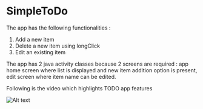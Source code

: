 # SimpleToDo

The app has the following functionalities : 

1.  Add a new item 
2.  Delete a new item using longClick 
3.  Edit an existing item 

The app has 2 java activity classes because 2 screens are required : app home screen where list is displayed and new item addition option is present, edit screen where item name can be edited. 

Following is the video which highlights TODO app features 


![Alt text](https://github.com/someshjainiitkgp/SimpleToDo/blob/master/androidToDoApp.gif "Optional title")
